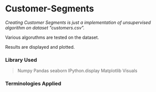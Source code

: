 # Customer-Segments
_Creating Customer Segments is just a implementation of unsupervised algorithm on dataset "customers.csv"._

Various algoruthms are tested on the dataset.

Results are displayed and plotted.

### Library Used
> Numpy
> Pandas
> seaborn
> IPython.display
> Matplotlib
> Visuals

### Terminologies Applied
>

